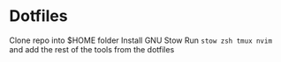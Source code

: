 # Dotfiles

Clone repo into $HOME folder
Install GNU Stow
Run `stow zsh tmux nvim` and add the rest of the tools from the dotfiles